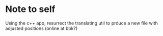 # Note to self
Using the c++ app, resurrect the translating util to prduce a new file with adjusted positions (online at bbk?)
